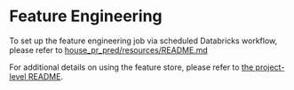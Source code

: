 # Feature Engineering
To set up the feature engineering job via scheduled Databricks workflow, please refer to [house_pr_pred/resources/README.md](../resources/README.md)

For additional details on using the feature store, please refer to [the project-level README](../README.md).
